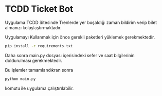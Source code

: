 
# TCDD Ticket Bot

Uygulama TCDD Sitesinde Trenlerde yer boşaldığı zaman bildirim verip bilet almanızı kolaylaştırmaktadır.




  Uygulamayı Kullanmak için önce gerekli paketleri yüklemek gerekmektedir.

```bash
pip install -r requirements.txt
```

Daha sonra main.py dosyası içerisindeki sefer ve saat bilgilerinin doldurulması gerekmektedir.

Bu işlemler tamamlandıkran sonra 

```bash
python main.py
```

komutu ile uygulama çalıştırılabilir.